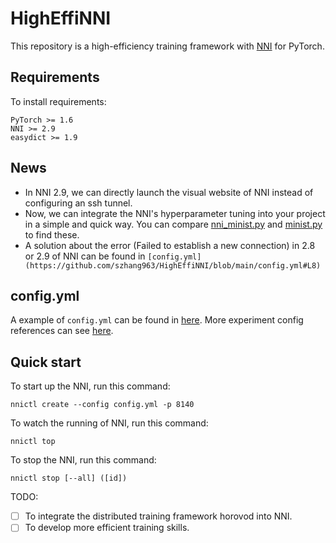 # HighEffiNNI

This repository is a high-efficiency training framework with [NNI](https://github.com/microsoft/nni) for PyTorch. 

## Requirements

To install requirements:

```setup
PyTorch >= 1.6
NNI >= 2.9
easydict >= 1.9
```
## News
- In NNI 2.9, we can directly launch the visual website of NNI instead of configuring an ssh tunnel.
- Now, we can integrate the NNI's hyperparameter tuning into your project in a simple and quick way. You can compare [nni_minist.py](https://github.com/szhang963/HighEffiNNI/blob/main/nni_minist.py) and [minist.py](https://github.com/szhang963/HighEffiNNI/blob/main/minist.py) to find these.
- A solution about the error (Failed to establish a new connection) in 2.8 or 2.9 of NNI can be found in `[config.yml](https://github.com/szhang963/HighEffiNNI/blob/main/config.yml#L8)` 

## config.yml
A example of `config.yml` can be found in [here](https://github.com/szhang963/HighEffiNNI/blob/main/config.yml).
More experiment config references can see [here](https://nni.readthedocs.io/en/stable/reference/experiment_config.html).

## Quick start

To start up the NNI, run this command:

```
nnictl create --config config.yml -p 8140
```

To watch the running of NNI, run this command:
```
nnictl top 
```

To stop the NNI, run this command:
```
nnictl stop [--all] ([id])
```

TODO:
- [ ] To integrate the distributed training framework horovod into NNI.
- [ ] To develop more efficient training skills.
